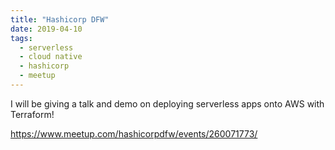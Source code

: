 ```yaml
---
title: "Hashicorp DFW"
date: 2019-04-10
tags:
  - serverless
  - cloud native    
  - hashicorp
  - meetup
---
```


I will be giving a talk and demo on deploying serverless apps onto AWS with Terraform!

https://www.meetup.com/hashicorpdfw/events/260071773/
